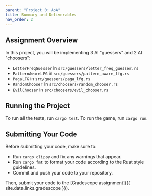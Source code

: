 ```yaml
---
parent: "Project 0: AoA"
title: Summary and Deliverables
nav_order: 2
---
```



## Assignment Overview

In this project, you will be implementing 3 AI "guessers" and 2 AI "choosers":
 - `LetterFreqGuesser` in `src/guessers/letter_freq_guesser.rs`
 - `PatternAwareLFG` in `src/guessers/pattern_aware_lfg.rs`
 - `PagaLFG` in `src/guessers/paga_lfg.rs`
 - `RandomChooser` in `src/choosers/random_chooser.rs`
 - `EvilChooser` in `src/choosers/evil_chooser.rs`

## Running the Project

To run all the tests, run `cargo test`. To run the game, run `cargo run`.

## Submitting Your Code

Before submitting your code, make sure to:
 - Run `cargo clippy` and fix any warnings that appear.
 - Run `cargo fmt` to format your code according to the Rust style guidelines.
 - Commit and push your code to your repository.

Then, submit your code to the [Gradescope assignment]({{ site.data.links.gradescope }}).
